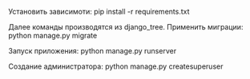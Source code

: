 Установить зависимоти:
pip install -r requirements.txt

Далее команды производятся из django_tree.
Применить миграции: 
python manage.py migrate

Запуск приложения: 
python manage.py runserver

Создание администратора:
python manage.py createsuperuser
